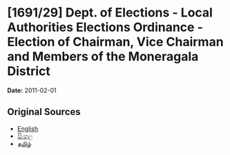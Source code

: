 # [1691/29] Dept. of Elections - Local Authorities Elections Ordinance - Election of Chairman, Vice Chairman and Members of the Moneragala District

**Date:** 2011-02-01

## Original Sources

- [English](https://documents.gov.lk/view/extra-gazettes/2011/2/1691-29_E.pdf)
- [සිංහල](https://documents.gov.lk/view/extra-gazettes/2011/2/1691-29_S.pdf)
- [தமிழ்](https://documents.gov.lk/view/extra-gazettes/2011/2/1691-29_T.pdf)
